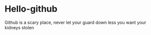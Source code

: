 # Hello-github
Github is a scary place, never let your guard down less you want your kidneys stolen
